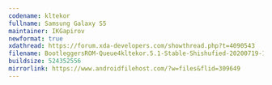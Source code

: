 ```yaml
---
codename: kltekor
fullname: Samsung Galaxy S5
maintainer: IKGapirov
newformat: true
xdathread: https://forum.xda-developers.com/showthread.php?t=4090543
filename: BootleggersROM-Queue4kltekor.5.1-Stable-Shishufied-20200719-105451.zip
buildsize: 524352556
mirrorlink: https://www.androidfilehost.com/?w=files&flid=309649
---
```

